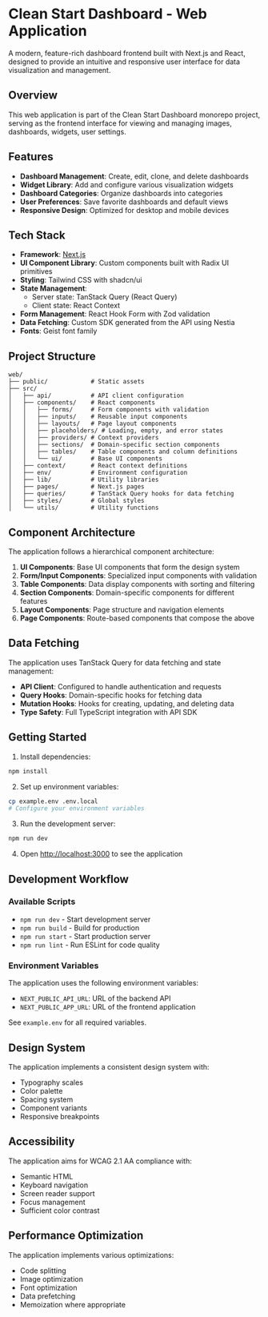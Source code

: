 # Clean Start Dashboard - Web Application

A modern, feature-rich dashboard frontend built with Next.js and React, designed to provide an intuitive and responsive user interface for data visualization and management.

## Overview

This web application is part of the Clean Start Dashboard monorepo project, serving as the frontend interface for viewing and managing images, dashboards, widgets, user settings.

## Features

- **Dashboard Management**: Create, edit, clone, and delete dashboards
- **Widget Library**: Add and configure various visualization widgets
- **Dashboard Categories**: Organize dashboards into categories
- **User Preferences**: Save favorite dashboards and default views
- **Responsive Design**: Optimized for desktop and mobile devices

## Tech Stack

- **Framework**: [Next.js](https://nextjs.org)
- **UI Component Library**: Custom components built with Radix UI primitives
- **Styling**: Tailwind CSS with shadcn/ui
- **State Management**:
  - Server state: TanStack Query (React Query)
  - Client state: React Context
- **Form Management**: React Hook Form with Zod validation
- **Data Fetching**: Custom SDK generated from the API using Nestia
- **Fonts**: Geist font family

## Project Structure

```
web/
├── public/            # Static assets
├── src/
│   ├── api/           # API client configuration
│   ├── components/    # React components
│   │   ├── forms/     # Form components with validation
│   │   ├── inputs/    # Reusable input components
│   │   ├── layouts/   # Page layout components
│   │   ├── placeholders/ # Loading, empty, and error states
│   │   ├── providers/ # Context providers
│   │   ├── sections/  # Domain-specific section components
│   │   ├── tables/    # Table components and column definitions
│   │   └── ui/        # Base UI components
│   ├── context/       # React context definitions
│   ├── env/           # Environment configuration
│   ├── lib/           # Utility libraries
│   ├── pages/         # Next.js pages
│   ├── queries/       # TanStack Query hooks for data fetching
│   ├── styles/        # Global styles
│   └── utils/         # Utility functions
```

## Component Architecture

The application follows a hierarchical component architecture:

1. **UI Components**: Base UI components that form the design system
2. **Form/Input Components**: Specialized input components with validation
3. **Table Components**: Data display components with sorting and filtering
4. **Section Components**: Domain-specific components for different features
5. **Layout Components**: Page structure and navigation elements
6. **Page Components**: Route-based components that compose the above

## Data Fetching

The application uses TanStack Query for data fetching and state management:

- **API Client**: Configured to handle authentication and requests
- **Query Hooks**: Domain-specific hooks for fetching data
- **Mutation Hooks**: Hooks for creating, updating, and deleting data
- **Type Safety**: Full TypeScript integration with API SDK

## Getting Started

1. Install dependencies:

```bash
npm install
```

2. Set up environment variables:

```bash
cp example.env .env.local
# Configure your environment variables
```

3. Run the development server:

```bash
npm run dev
```

4. Open [http://localhost:3000](http://localhost:3000) to see the application

## Development Workflow

### Available Scripts

- `npm run dev` - Start development server
- `npm run build` - Build for production
- `npm run start` - Start production server
- `npm run lint` - Run ESLint for code quality

### Environment Variables

The application uses the following environment variables:

- `NEXT_PUBLIC_API_URL`: URL of the backend API
- `NEXT_PUBLIC_APP_URL`: URL of the frontend application

See `example.env` for all required variables.

## Design System

The application implements a consistent design system with:

- Typography scales
- Color palette
- Spacing system
- Component variants
- Responsive breakpoints

## Accessibility

The application aims for WCAG 2.1 AA compliance with:

- Semantic HTML
- Keyboard navigation
- Screen reader support
- Focus management
- Sufficient color contrast

## Performance Optimization

The application implements various optimizations:

- Code splitting
- Image optimization
- Font optimization
- Data prefetching
- Memoization where appropriate
